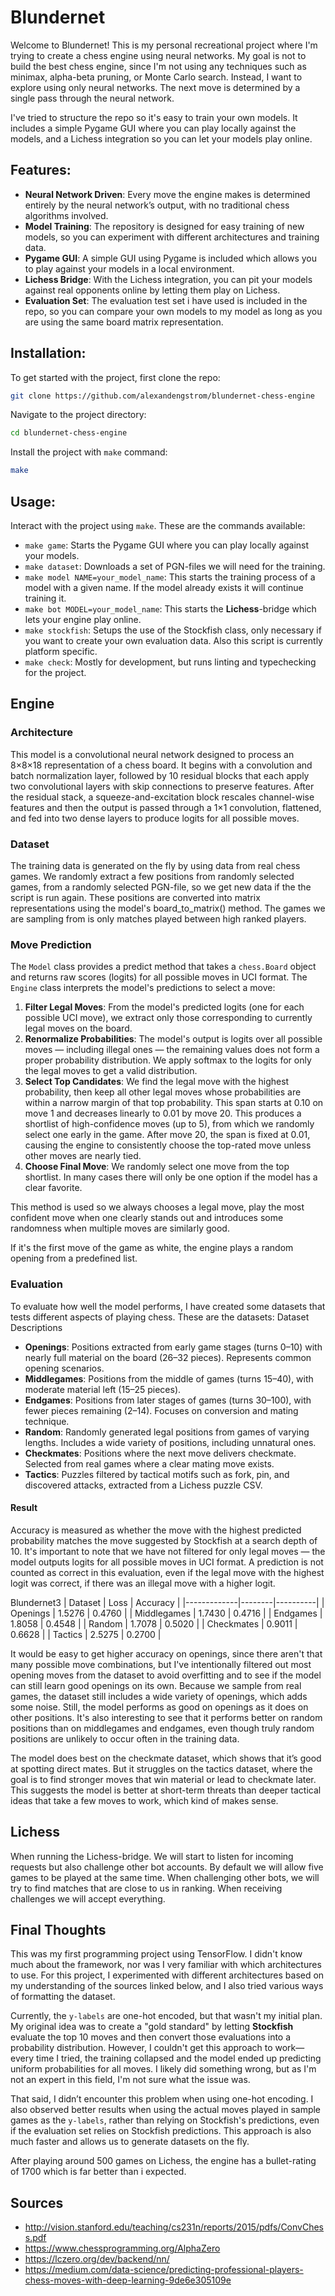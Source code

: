 # Blundernet

Welcome to Blundernet! This is my personal recreational project where I'm trying to create a chess engine using neural networks. My goal is not to build the best chess engine, since I'm not using any techniques such as minimax, alpha-beta pruning, or Monte Carlo search. Instead, I want to explore using only neural networks. The next move is determined by a single pass through the neural network.

I've tried to structure the repo so it's easy to train your own models. It includes a simple Pygame GUI where you can play locally against the models, and a Lichess integration so you can let your models play online.


## Features:
- **Neural Network Driven**: Every move the engine makes is determined entirely by the neural network’s output, with no traditional chess algorithms involved.
- **Model Training**: The repository is designed for easy training of new models, so you can experiment with different architectures and training data.
- **Pygame GUI**: A simple GUI using Pygame is included which allows you to play against your models in a local environment.
- **Lichess Bridge**: With the Lichess integration, you can pit your models against real opponents online by letting them play on Lichess.
- **Evaluation Set**: The evaluation test set i have used is included in the repo, so you can compare your own models to my model as long as you are using the same board matrix representation.
## Installation:
To get started with the project, first clone the repo:
```bash
git clone https://github.com/alexandengstrom/blundernet-chess-engine
```
Navigate to the project directory:
```bash
cd blundernet-chess-engine
```
Install the project with `make` command:
```bash
make
```

## Usage:
Interact with the project using `make`. These are the commands available:
- `make game`: Starts the Pygame GUI where you can play locally against your models. 
- `make dataset`: Downloads a set of PGN-files we will need for the training.
- `make model NAME=your_model_name`: This starts the training process of a model with a given name. If the model already exists it will continue training it.
- `make bot MODEL=your_model_name`: This starts the **Lichess**-bridge which lets your engine play online.
- `make stockfish`: Setups the use of the Stockfish class, only necessary if you want to create your own evaluation data. Also this script is currently platform specific.
- `make check`: Mostly for development, but runs linting and typechecking for the project.

## Engine

### Architecture

This model is a convolutional neural network designed to process an 8×8×18 representation of a chess board. It begins with a convolution and batch normalization layer, followed by 10 residual blocks that each apply two convolutional layers with skip connections to preserve features. After the residual stack, a squeeze-and-excitation block rescales channel-wise features and then the output is passed through a 1×1 convolution, flattened, and fed into two dense layers to produce logits for all possible moves.


### Dataset
The training data is generated on the fly by using data from real chess games. We randomly extract a few positions from randomly selected games, from a randomly selected PGN-file, so we get new data if the the script is run again. These positions are converted into matrix representations using the model's board_to_matrix() method. The games we are sampling from is only matches played between high ranked players.

### Move Prediction
The `Model` class provides a predict method that takes a `chess.Board` object and returns raw scores (logits) for all possible moves in UCI format. The `Engine` class interprets the model's predictions to select a move:
1. **Filter Legal Moves**: From the model's predicted logits (one for each possible UCI move), we extract only those corresponding to currently legal moves on the board.
2. **Renormalize Probabilities**: The model's output is logits over all possible moves — including illegal ones — the remaining values does not form a proper probability distribution. We apply softmax to the logits for only the legal moves to get a valid distribution.
3. **Select Top Candidates**: We find the legal move with the highest probability, then keep all other legal moves whose probabilities are within a narrow margin of that top probability. This span starts at 0.10 on move 1 and decreases linearly to 0.01 by move 20. This produces a shortlist of high-confidence moves (up to 5), from which we randomly select one early in the game. After move 20, the span is fixed at 0.01, causing the engine to consistently choose the top-rated move unless other moves are nearly tied.
4. **Choose Final Move**: We randomly select one move from the top shortlist. In many cases there will only be one option if the model has a clear favorite.

This method is used so we always chooses a legal move, play the most confident move when one clearly stands out and introduces some randomness when multiple moves are similarly good.

If it's the first move of the game as white, the engine plays a random opening from a predefined list.

### Evaluation
To evaluate how well the model performs, I have created some datasets that tests different aspects of playing chess. These are the datasets:
Dataset Descriptions

- **Openings**: Positions extracted from early game stages (turns 0–10) with nearly full material on the board (26–32 pieces). Represents common opening scenarios.
- **Middlegames**: Positions from the middle of games (turns 15–40), with moderate material left (15–25 pieces).
- **Endgames**: Positions from later stages of games (turns 30–100), with fewer pieces remaining (2–14). Focuses on conversion and mating technique.
- **Random**: Randomly generated legal positions from games of varying lengths. Includes a wide variety of positions, including unnatural ones.
- **Checkmates**: Positions where the next move delivers checkmate. Selected from real games where a clear mating move exists.
- **Tactics**: Puzzles filtered by tactical motifs such as fork, pin, and discovered attacks, extracted from a Lichess puzzle CSV.
#### Result

Accuracy is measured as whether the move with the highest predicted probability matches the move suggested by Stockfish at a search depth of 10. It's important to note that we have not filtered for only legal moves — the model outputs logits for all possible moves in UCI format. A prediction is not counted as correct in this evaluation, even if the legal move with the highest logit was correct, if there was an illegal move with a higher logit.

Blundernet3
| Dataset     | Loss   | Accuracy |
|-------------|--------|----------|
| Openings    | 1.5276 | 0.4760   |
| Middlegames | 1.7430 | 0.4716   |
| Endgames    | 1.8058 | 0.4548   |
| Random      | 1.7078 | 0.5020   |
| Checkmates  | 0.9011 | 0.6628   |
| Tactics     | 2.5275 | 0.2700   |

It would be easy to get higher accuracy on openings, since there aren't that many possible move combinations, but I've intentionally filtered out most opening moves from the dataset to avoid overfitting and to see if the model can still learn good openings on its own. Because we sample from real games, the dataset still includes a wide variety of openings, which adds some noise. Still, the model performs as good on openings as it does on other positions. It's also interesting to see that it performs better on random positions than on middlegames and endgames, even though truly random positions are unlikely to occur often in the training data.

The model does best on the checkmate dataset, which shows that it’s good at spotting direct mates. But it struggles on the tactics dataset, where the goal is to find stronger moves that win material or lead to checkmate later. This suggests the model is better at short-term threats than deeper tactical ideas that take a few moves to work, which kind of makes sense.
## Lichess
When running the Lichess-bridge. We will start to listen for incoming requests but also challenge other bot accounts. By default we will allow five games to be played at the same time. When challenging other bots, we will try to find matches that are close to us in ranking. When receiving challenges we will accept everything.

## Final Thoughts

This was my first programming project using TensorFlow. I didn't know much about the framework, nor was I very familiar with which architectures to use. For this project, I experimented with different architectures based on my understanding of the sources linked below, and I also tried various ways of formatting the dataset.

Currently, the `y-labels` are one-hot encoded, but that wasn't my initial plan. My original idea was to create a "gold standard" by letting **Stockfish** evaluate the top 10 moves and then convert those evaluations into a probability distribution. However, I couldn't get this approach to work—every time I tried, the training collapsed and the model ended up predicting uniform probabilities for all moves. I likely did something wrong, but as I'm not an expert in this field, I'm not sure what the issue was.

That said, I didn’t encounter this problem when using one-hot encoding. I also observed better results when using the actual moves played in sample games as the `y-labels`, rather than relying on Stockfish's predictions, even if the evaluation set relies on Stockfish predictions. This approach is also much faster and allows us to generate datasets on the fly.

After playing around 500 games on Lichess, the engine has a bullet-rating of 1700 which is far better than i expected.
## Sources
- http://vision.stanford.edu/teaching/cs231n/reports/2015/pdfs/ConvChess.pdf
- https://www.chessprogramming.org/AlphaZero
- https://lczero.org/dev/backend/nn/
- https://medium.com/data-science/predicting-professional-players-chess-moves-with-deep-learning-9de6e305109e
